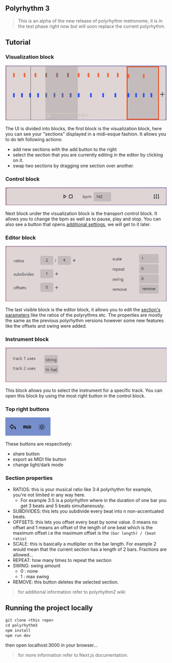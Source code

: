 
## Polyrhythm 3
> This is an alpha of the new release of polyrhythm metronome, it is in the test phase right now but will soon replace the current polyrhythm. 


## Tutorial

### Visualization block
![visual block](readme/visual.png)

The UI is divided into blocks, the first block is the visualization block, here you can see your "sections" displayed in a midi-esque fashion.
It allows you to do teh following actions:
- add new sections with the add button to the right 
- select the section that you are currently editing in the editor by clicking on it.
- swap two sections by dragging one section over another.

### Control block
![control block](readme/control.png)

Next block under the visualization block is the transport control block. It allows you to change the bpm as well as to pause, play and stop.
You can also see a button that opens [additional settings](###-instrument-block), we will get to it later.

### Editor block
![editor block](readme/editor.png)

The last visible block is the editor block, it allows you to edit the [section's parameters](###-section-properties) like the ratios of the polyrythms etc. The properties are mostly the same as the previous polyrhythm versions however some new features like the offsets and swing were added.

### Instrument block
![instrument block](readme/instruments.png)

This block allows you to select the instrument for a specific track. You can open this block by using the most right button in the control block.

### Top right buttons
![top right buttons](readme/right.png)

These buttons are respectively:
- share button
- export as MIDI file button
- change light/dark mode

### Section properties

* RATIOS: this is your musical ratio like 3:4 polyrhythm for example, you're not limited in any way here.
    - For example 3:5 is a polyrhythm where in the duration of one bar you get 3 beats and 5 beats simultaneously.
* SUBDIVIDES: this lets you subdivide every beat into n non-accentuated beats.
* OFFSETS: this lets you offset every beat by some value. 0 means no offset and 1 means an offset of the length of one beat which is the maximum offset i.e the maximum offset is the `(bar length) / (beat ratio)` 
* SCALE: this is basically a mutliplier on the bar length.
For example 2 would mean that the current section has a length of 2 bars. Fractions are allowed...
* REPEAT: how many times to repeat the section
* SWING: swing amount
    - 0 : none
    - 1 : max swing
* REMOVE: this button deletes the selected section.

> for additional information refer to polyrhythm2 wiki

## Running the project locally

```
git clone <this repo>
cd polyrhythm3
npm install
npm run dev
```
then open localhost:3000 in your browser...

> for more information refer to Next.js documentation.
